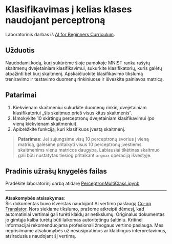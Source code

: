 <!--
CO_OP_TRANSLATOR_METADATA:
{
  "original_hash": "ba5d1eb353d20d3e7181066b3c424b99",
  "translation_date": "2025-08-31T17:50:49+00:00",
  "source_file": "lessons/3-NeuralNetworks/03-Perceptron/lab/README.md",
  "language_code": "lt"
}
-->
# Klasifikavimas į kelias klases naudojant perceptroną

Laboratorinis darbas iš [AI for Beginners Curriculum](https://github.com/microsoft/ai-for-beginners).

## Užduotis

Naudodami kodą, kurį sukūrėme šioje pamokoje MNIST ranka rašytų skaitmenų dvejetainiam klasifikavimui, sukurkite klasifikatorių, kuris galėtų atpažinti bet kurį skaitmenį. Apskaičiuokite klasifikavimo tikslumą treniravimo ir testavimo duomenų rinkiniuose ir išveskite painiavos matricą.

## Patarimai

1. Kiekvienam skaitmeniui sukurkite duomenų rinkinį dvejetainiam klasifikatoriui „šis skaitmuo prieš visus kitus skaitmenis“.
1. Išmokykite 10 skirtingų perceptronų dvejetainiam klasifikavimui (po vieną kiekvienam skaitmeniui).
1. Apibrėžkite funkciją, kuri klasifikuos įvestą skaitmenį.

> **Patarimas**: Jei sujungsime visų 10 perceptronų svorius į vieną matricą, galėsime pritaikyti visus 10 perceptronų įvestiems skaitmenims vienu matricos daugyba. Labiausiai tikėtinas skaitmuo gali būti nustatytas tiesiog pritaikant `argmax` operaciją išvestyje.

## Pradinis užrašų knygelės failas

Pradėkite laboratorinį darbą atidarę [PerceptronMultiClass.ipynb](PerceptronMultiClass.ipynb)

---

**Atsakomybės atsisakymas**:  
Šis dokumentas buvo išverstas naudojant AI vertimo paslaugą [Co-op Translator](https://github.com/Azure/co-op-translator). Nors siekiame tikslumo, prašome atkreipti dėmesį, kad automatiniai vertimai gali turėti klaidų ar netikslumų. Originalus dokumentas jo gimtąja kalba turėtų būti laikomas autoritetingu šaltiniu. Kritinei informacijai rekomenduojama profesionali žmogaus vertimo paslauga. Mes neprisiimame atsakomybės už nesusipratimus ar klaidingus interpretavimus, atsiradusius naudojant šį vertimą.